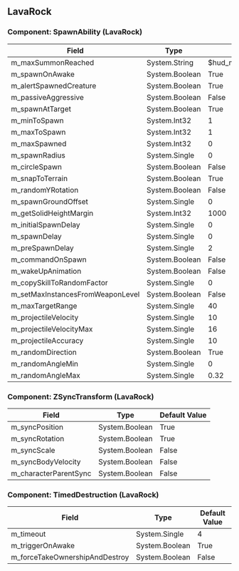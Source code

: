 ## LavaRock

### Component: SpawnAbility (LavaRock)

|Field|Type|Default Value|
|---|---|---|
|m_maxSummonReached|System.String|$hud_maxsummonsreached|
|m_spawnOnAwake|System.Boolean|True|
|m_alertSpawnedCreature|System.Boolean|True|
|m_passiveAggressive|System.Boolean|False|
|m_spawnAtTarget|System.Boolean|True|
|m_minToSpawn|System.Int32|1|
|m_maxToSpawn|System.Int32|1|
|m_maxSpawned|System.Int32|0|
|m_spawnRadius|System.Single|0|
|m_circleSpawn|System.Boolean|False|
|m_snapToTerrain|System.Boolean|True|
|m_randomYRotation|System.Boolean|False|
|m_spawnGroundOffset|System.Single|0|
|m_getSolidHeightMargin|System.Int32|1000|
|m_initialSpawnDelay|System.Single|0|
|m_spawnDelay|System.Single|0|
|m_preSpawnDelay|System.Single|2|
|m_commandOnSpawn|System.Boolean|False|
|m_wakeUpAnimation|System.Boolean|False|
|m_copySkillToRandomFactor|System.Single|0|
|m_setMaxInstancesFromWeaponLevel|System.Boolean|False|
|m_maxTargetRange|System.Single|40|
|m_projectileVelocity|System.Single|10|
|m_projectileVelocityMax|System.Single|16|
|m_projectileAccuracy|System.Single|10|
|m_randomDirection|System.Boolean|True|
|m_randomAngleMin|System.Single|0|
|m_randomAngleMax|System.Single|0.32|

### Component: ZSyncTransform (LavaRock)

|Field|Type|Default Value|
|---|---|---|
|m_syncPosition|System.Boolean|True|
|m_syncRotation|System.Boolean|True|
|m_syncScale|System.Boolean|False|
|m_syncBodyVelocity|System.Boolean|False|
|m_characterParentSync|System.Boolean|False|

### Component: TimedDestruction (LavaRock)

|Field|Type|Default Value|
|---|---|---|
|m_timeout|System.Single|4|
|m_triggerOnAwake|System.Boolean|True|
|m_forceTakeOwnershipAndDestroy|System.Boolean|False|

